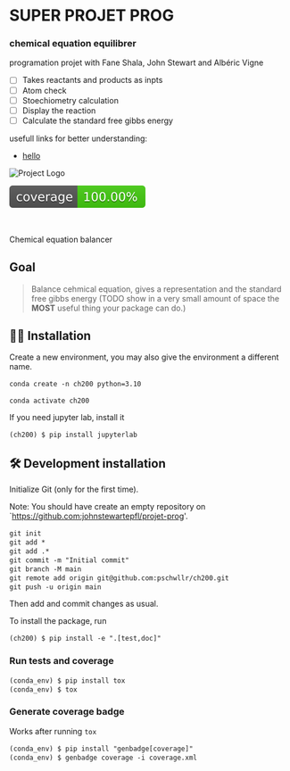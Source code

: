 # SUPER PROJET PROG
### chemical equation equilibrer 

programation projet with Fane Shala, John Stewart and Albéric Vigne 

- [ ] Takes reactants and products as inpts 
- [ ] Atom check
- [ ] Stoechiometry calculation
- [ ] Display the reaction
- [ ] Calculate the standard free gibbs energy 

usefull links for better understanding: 
 * [hello](coucou.fr)


![Project Logo](projet-prog.png)

![Coverage Status](https://raw.githubusercontent.com/pschwllr/minimal_project/main/assets/coverage-badge.svg)


<br>


Chemical equation balancer

## Goal

> Balance cehmical equation, gives a representation and the standard free gibbs energy (TODO show in a very small amount of space the **MOST** useful thing your package can do.)


## 👩‍💻 Installation

Create a new environment, you may also give the environment a different name. 

```
conda create -n ch200 python=3.10 
```

```
conda activate ch200
```

If you need jupyter lab, install it 

```
(ch200) $ pip install jupyterlab
```


## 🛠️ Development installation

Initialize Git (only for the first time). 

Note: You should have create an empty repository on `https://github.com:johnstewartepfl/projet-prog'.

```
git init
git add * 
git add .*
git commit -m "Initial commit" 
git branch -M main
git remote add origin git@github.com:pschwllr/ch200.git 
git push -u origin main
```

Then add and commit changes as usual. 

To install the package, run

```
(ch200) $ pip install -e ".[test,doc]"
```

### Run tests and coverage

```
(conda_env) $ pip install tox
(conda_env) $ tox
```

### Generate coverage badge

Works after running `tox`

```
(conda_env) $ pip install "genbadge[coverage]"
(conda_env) $ genbadge coverage -i coverage.xml
```



